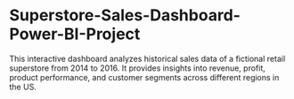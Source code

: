 # Superstore-Sales-Dashboard-Power-BI-Project
This interactive dashboard analyzes historical sales data of a fictional retail superstore from 2014 to 2016. It provides insights into revenue, profit, product performance, and customer segments across different regions in the US.
